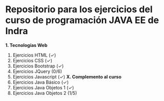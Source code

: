 # Repositorio para los ejercicios del curso de programación JAVA EE de Indra

**__1. Tecnologías Web__**
  1. Ejercicios HTML (✓)
  2. Ejercicios CSS (✓)
  3. Ejercicios Bootstrap (✓)
  4. Ejercicios JQuery (0/6)
  5. Ejercicios Javascript (✓)
**__X. Complemento al curso__**
  6. Ejercicios Java Básico (✓)
  7. Ejercicios Java Objetos 1 (✓)
  8. Ejercicios Java Objetos 2 (1/5)
